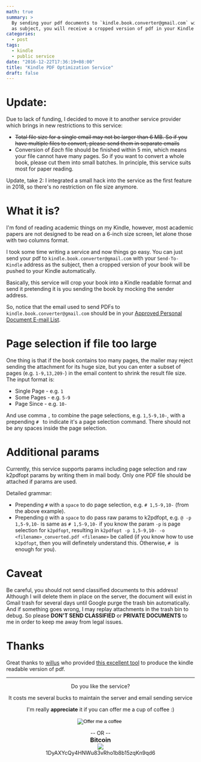 ```yaml
---
math: true
summary: >
  By sending your pdf documents to `kindle.book.converter@gmail.com` with your Send-To-Kindle address
  as subject, you will receive a cropped version of pdf in your Kindle which has a suitable page size for reading.
categories:
  - post
tags: 
  - kindle
  - public service
date: "2016-12-22T17:36:19+08:00"
title: "Kindle PDF Optimization Service"
draft: false
---
```

# Update:
  Due to lack of funding, I decided to move it to another service provider which brings in new restrictions to this service:
  
  * ~~Total file size for a single email may not be larger than 6 MB. So if you have multiple files to convert, please send them in separate emails~~
  * Conversion of _Each_ file should be finished within 5 min, which means your file cannot have many pages. So if you want to convert a whole book, please cut them into small batches. In principle, this service suits most for paper reading.
  
  Update, take 2: I integrated a small hack into the service as the first feature in 2018, so there's no restriction on file size anymore.
# What it is?

I'm fond of reading academic things on my Kindle, however, most academic papers are not
designed to be read on a 6-inch size screen, let alone those with two columns format. 

I took some time writing a service and now things go easy. You can just send your pdf 
to `kindle.book.converter@gmail.com` with your `Send-To-Kindle` address
as the subject, then a cropped version of your book will be pushed to your Kindle automatically. 

Basically, this service will crop your book into a Kindle readable format
and send it pretending it is you sending the book by mocking the sender address.

So, notice that the email used to send PDFs to `kindle.book.converter@gmail.com` 
should be in your [Approved Personal Document E-mail List](https://www.amazon.com/gp/sendtokindle/email).

# Page selection if file too large

One thing is that if the book contains too many pages, the mailer may reject sending the attachment for its huge size, 
but you can enter a subset of pages (e.g. `1-9,13,209-`) in the email content to shrink the result file size.
The input format is:

  * Single Page - e.g. `1`
  * Some Pages - e.g. `5-9`
  * Page Since - e.g. `10-`
  
And use comma `,` to combine the page selections, e.g. `1,5-9,10-`, with a prepending `# ` to indicate it's a page selection command. There should not be any spaces inside the page selection.

# Additional params

Currently, this service supports params including page selection and raw k2pdfopt params by writing them in mail body. Only one
PDF file should be attached if params are used.

Detailed grammar:

* Prepending `#` with a `space` to do page selection, e.g. `# 1,5-9,10-` (from the above example).
* Prepending `@` with a `space` to do pass raw params to k2pdfopt, e.g. `@ -p 1,5-9,10-` is same as `# 1,5-9,10-` if you know the param `-p` is page selection for `k2pdfopt`, resulting in `k2pdfopt -p 1,5-9,10- -o <filename>_converted.pdf <filename>` be called (if you know how to use `k2pdfopt`, then you will definetely understand this. Otherwise, `# ` is enough for you).

# Caveat

Be careful, you should not send classified documents to this address! Although I will delete them in place on the server, the document will exist in
Gmail trash for several days until Google purge the trash bin automatically. And if something goes wrong, I may replay attachments in the trash bin to debug.
So please **DON'T SEND CLASSIFIED** or **PRIVATE DOCUMENTS** to me in order to keep me away from legal issues.

# Thanks

Great thanks to [willus](http://www.willus.com/) who provided 
[this excellent tool](http://www.willus.com/k2pdfopt/) to produce 
the kindle readable version of pdf.

<center>
    <hr/>
    <p> Do you like the service? </p>
       <p> It costs me several bucks to maintain the server and email sending service </p>
    <p> I'm really <strong>appreciate</strong> it if you can offer me a cup of coffee :)</p>
    <form action="https://www.paypal.com/cgi-bin/webscr" method="post" target="_top">
        <input type="hidden" name="cmd" value="_s-xclick" />
        <input type="hidden" name="hosted_button_id" value="LKM2L7LDMU6ZS" />
        <input type="image" src="https://www.paypal.com/en_US/i/btn/btn_donate_LG.gif" border="0" name="submit" title="Offer me a coffee with Paypal :)" alt="Offer me a coffee" />
        <img alt="" border="0" src="https://www.paypal.com/en_US/i/scr/pixel.gif" width="1" height="1" style="margin-top: 0; margin-bottom: 0;"/>
    </form>
    <p style="margin-top: 0; margin-bottom: 0;"> -- OR -- </p>
    <h3 style="margin-top: 0; margin-bottom: 0;"> Bitcoin </h3>
    <img ng-src="https://chart.googleapis.com/chart?chs=150x150&amp;cht=qr&amp;chl=1DyAXYcQy4HNWu83vRho1b8b15zqKn9qd6&amp;choe=UTF-8" ng-show="showqr" src="https://chart.googleapis.com/chart?chs=150x150&amp;cht=qr&amp;chl=1DyAXYcQy4HNWu83vRho1b8b15zqKn9qd6&amp;choe=UTF-8" style="margin-top: 0; margin-bottom: 0;">
    <p style="margin-top: 0; margin-bottom: 0;"> 1DyAXYcQy4HNWu83vRho1b8b15zqKn9qd6 </p>
</center>